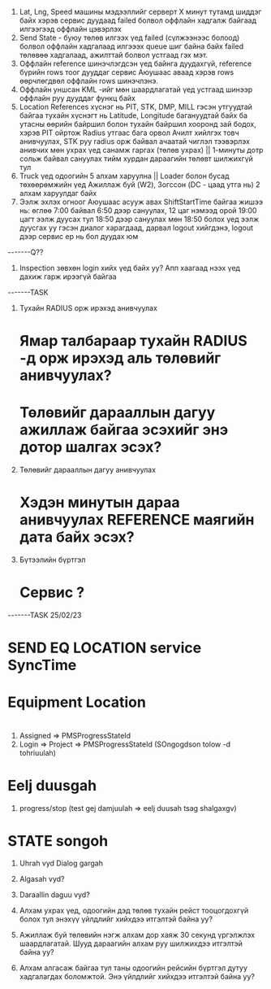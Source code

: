 1. Lat, Lng, Speed машины мэдээллийг серверт X минут тутамд шиддэг байх
   хэрэв сервис дуудаад failed болвол оффлайн хадгалж байгаад илгээгээд оффлайн
   цэвэрлэх
2. Send State - буюу төлөв илгээх үед failed (сүлжээнээс болоод) болвол оффлайн
   хадгалаад илгэээх queue шиг байна байх failed төлөвөө хадгалаад, ажилттай болвол устгаад
   гэх мэт.
3. Оффлайн reference шинэчлэгдсэн үед байнга дуудахгүй, reference бүрийн rows тоог
   дууддаг сервис Аюушаас аваад хэрэв rows өөрчлөгдвөл оффлайн rows шинэчлэнэ.
4. Оффлайн уншсан KML -ийг мөн шаардлагатай үед устгаад шинээр оффлайн руу дууддаг функц
   байх
5. Location References хүснэг нь PIT, STK, DMP, MILL гэсэн утгуудтай байгаа тухайн
   хүснэгт нь Latitude, Longitude багануудтай байх ба утасны өөрийн байршил болон
   тухайн байршил хооронд зай бодох, хэрэв PIT ойртож Radius утгаас бага орвол Ачилт
   хийлгэх товч анивчуулах, STK руу radius орж байвал ачаатай чиглэл тээвэрлэх анивчих
   мөн ухрах үед санамж гаргах (төлөв ухрах) || 1-минуты дотр сольж байвал сануулах
   тийм хурдан дараагийн төлөвт шилжихгүй тул
6. Truck үед одоогийн 5 алхам харуулна ||
   Loader болон бусад төхөөрөмжийн үед Ажиллаж буй (W2), Зогссон (DC - цаад утга нь) 2 алхам харуулдаг байх
7. Ээлж эхлэх огноог Аюушаас асууж авах ShiftStartTime байгаа жишээ нь: өглөө 7:00 байвал
   6:50 дээр сануулах, 12 цаг нэмээд орой 19:00 цагт ээлж дуусах тул 18:50 дээр сануулах
   мөн 18:50 болох үед ээлж дуусгах уу гэсэн диалог харагдаад, дарвал logout хийгдэнэ, logout
   дээр сервис ер нь бол дуудах юм

-------Q??

1. Inspection зөвхөн login хийх үед байх уу? Апп хаагаад нээх үед дахиж гарж ирээгүй байгаа

-------TASK

1. Тухайн RADIUS орж ирэхэд анивчуулах
   # Ямар талбараар тухайн RADIUS -д орж ирэхэд аль төлөвийг анивчуулах?
   # Төлөвийг дарааллын дагуу ажиллаж байгаа эсэхийг энэ дотор шалгах эсэх?
2. Төлөвийг дарааллын дагуу анивчуулах
   # Хэдэн минутын дараа анивчуулах REFERENCE маягийн дата байх эсэх?
3. Бүтээлийн бүртгэл

   # Сервис ?

-------TASK 25/02/23

# SEND EQ LOCATION service SyncTime

# Equipment Location

#

1.  Assigned => PMSProgressStateId
2.  Login => Project => PMSProgressStateId (SOngogdson tolow -d tohriuulah)

# Eelj duusgah

1.  progress/stop (test gej damjuulah => eelj duusah tsag shalgaxgv)

# STATE songoh

1.  Uhrah vyd Dialog gargah
2.  Algasah vyd?
3.  Daraallin daguu vyd?

4.  Алхам ухрах үед, одоогийн дэд төлөв тухайн рейст тооцогдохгүй болох тул энэхүү үйлдлийг хийхдээ итгэлтэй байна уу?

5.  Ажиллаж буй төлөвийн нэгж алхам дор хаяж 30 секунд үргэлжлэх шаардлагатай. Шууд дараагийн алхам руу шилжихдээ итгэлтэй байна уу?

6.  Алхам алгасаж байгаа тул таны одоогийн рейсийн бүртгэл дутуу хадгалагдах боломжтой. Энэ үйлдлийг хийхдээ итгэлтэй байна уу?
